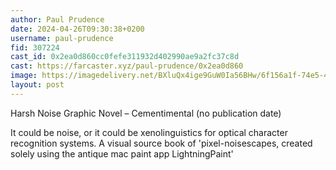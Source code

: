 ```yaml
---
author: Paul Prudence
date: 2024-04-26T09:30:38+0200
username: paul-prudence
fid: 307224
cast_id: 0x2ea0d860cc0fefe311932d402990ae9a2fc37c8d
cast: https://farcaster.xyz/paul-prudence/0x2ea0d860
image: https://imagedelivery.net/BXluQx4ige9GuW0Ia56BHw/6f156a1f-74e5-4463-cadc-9a43b4c70200/original
layout: post
---
```


Harsh Noise Graphic Novel – Cementimental (no publication date)

It could be noise, or it could be xenolinguistics for optical character recognition systems. A visual source book of 'pixel-noisescapes, created solely using the antique mac paint app LightningPaint'

<img src='https://imagedelivery.net/BXluQx4ige9GuW0Ia56BHw/6f156a1f-74e5-4463-cadc-9a43b4c70200/original' alt='' referrerpolicy='no-referrer'/>
<img src='https://imagedelivery.net/BXluQx4ige9GuW0Ia56BHw/fe4fbee6-7b3d-4d30-e431-8149f94ed600/original' alt='' referrerpolicy='no-referrer'/>
